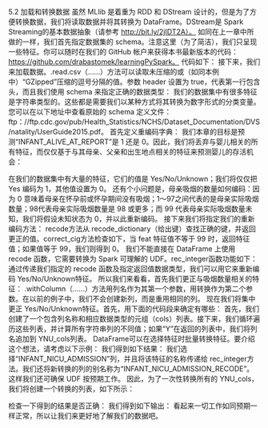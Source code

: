 
5.2 加载和转换数据
虽然 MLlib 是着重为 RDD 和 DStream 设计的，但是为了方便转换数据，我们将读取数据并将其转换为 DataFrame。DStream是 Spark Streaming的基本数据抽象（请参考 http://bit.ly/2jIDT2A）。
如同在上一章中所做的一样，我们首先指定数据集的 schema。注意这里（为了简洁），我们只呈现一些特征。你可以随时在我们的 GitHub 帐户来获得本书最新版本的代码：https://github.com/drabastomek/learningPySpark。
代码如下：
接下来，我们来加载数据。.read.csv（……）方法可以读取未压缩的或（如同本例中）“GZipped”压缩的逗号分隔的值。参数 header 设置为 true，代表第一行包含头，而且我们使用 schema 来指定正确的数据类型：
我们的数据集中有很多特征是字符串类型的。这些都是需要我们以某种方式将其转换为数字形式的分类变量。您可以在以下地址中查看原始的 schema 定义文件：ftp：//ftp.cdc.gov/pub/Health_Statistics/NCHS/Dataset_Documentation/DVS/natality/UserGuide2015.pdf。
首先定义重编码字典：
我们本章的目标是预测“INFANT_ALIVE_AT_REPORT”是 1 还是 0。因此，我们将丢弃与婴儿相关的所有特征，而仅仅基于与其母亲、父亲和出生地点相关的特征来预测婴儿的存活机会：


在我们的数据集中有大量的特征，它们的值是 Yes/No/Unknown；我们将仅仅把 Yes 编码为 1，其他值设置为 0。
还有个小问题是，母亲吸烟的数量如何编码：因为 0 意味着母亲在怀孕前或怀孕期间没有吸烟；1～97之间代表的是母亲实际吸烟数量；98代表母亲实际吸烟数量是 98 或更多；而 99 代表母亲实际吸烟数量未知，我们将假设未知状态为 0，并以此重新编码。
接下来我们将指定我们的重新编码方法：
recode方法从 recode_dictionary（给出键）查找正确的键，并返回更正的值。correct_cig方法检查如下，当 feat 特征值不等于 99 时，返回特征值；如果值等于 99，我们则得到 0。
我们不能直接在 DataFrame 上使用 recode 函数，它需要转换为 Spark 可理解的 UDF。rec_integer函数功能如下：通过传递我们指定的 recode 函数及指定返回值数据类型，我们可以用它来重新编码 Yes/No/Unknown特征。
所以我们来看看，首先我们更正与吸烟数量相关的特征：
.withColumn（……）方法用列名作为其第一个参数，用转换作为第二个参数。在以前的例子中，我们不会创建新列，而是重用相同的列。
现在我们将集中更正 Yes/No/Unknown特征。首先，用下面的代码段来确定有哪些：
首先，我们创建了一个包含列名称和相应数据类型的元组（cols）列表。接下来，我们循环遍历这些列表，并计算所有字符串列的不同值；如果“Y”在返回的列表中，我们将列名追加到 YNU_cols列表。
DataFrame可以在选择特征时批量转换特征。要介绍这个想法，请考虑以下示例：
我们得到如下结果：
我们选择“INFANT_NICU_ADMISSION”列，并且将该特征的名称传递给 rec_integer方法。我们还将新转换的列的别名称为“INFANT_NICU_ADMISSION_RECODE”。这样我们还可确保 UDF 按预期工作。
因此，为了一次性转换所有的 YNU_cols，我们将创建一个转换的列表，如下所示：

检查一下得到的结果是否正确：
我们得到如下输出：
看起来一切工作如同预期一样正常，所以让我们来更好地了解我们的数据吧。
